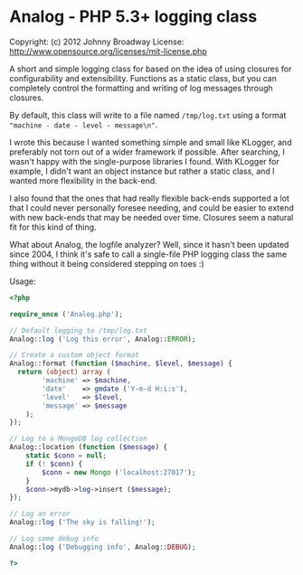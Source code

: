 # Analog - PHP 5.3+ logging class

Copyright: (c) 2012 Johnny Broadway
License: http://www.opensource.org/licenses/mit-license.php

A short and simple logging class for based on the idea of using closures for
configurability and extensibility. Functions as a static class, but you can
completely control the formatting and writing of log messages through closures.

By default, this class will write to a file named `/tmp/log.txt` using a format
`"machine - date - level - message\n"`.

I wrote this because I wanted something simple and small like KLogger, and
preferably not torn out of a wider framework if possible. After searching,
I wasn't happy with the single-purpose libraries I found. With KLogger for
example, I didn't want an object instance but rather a static class, and I
wanted more flexibility in the back-end.

I also found that the ones that had really flexible back-ends supported a lot
that I could never personally foresee needing, and could be easier to extend
with new back-ends that may be needed over time. Closures seem a natural fit for
this kind of thing.

What about Analog, the logfile analyzer? Well, since it hasn't been updated
since 2004, I think it's safe to call a single-file PHP logging class the
same thing without it being considered stepping on toes :)

Usage:

```php
<?php

require_once ('Analog.php');

// Default logging to /tmp/log.txt
Analog::log ('Log this error', Analog::ERROR);

// Create a custom object format
Analog::format (function ($machine, $level, $message) {
  return (object) array (
		'machine' => $machine,
		'date'    => gmdate ('Y-m-d H:i:s'),
		'level'   => $level,
		'message' => $message
	);
});

// Log to a MongoDB log collection
Analog::location (function ($message) {
	static $conn = null;
	if (! $conn) {
		$conn = new Mongo ('localhost:27017');
	}
	$conn->mydb->log->insert ($message);
});

// Log an error
Analog::log ('The sky is falling!');

// Log some debug info
Analog::log ('Debugging info', Analog::DEBUG);

?>
```
